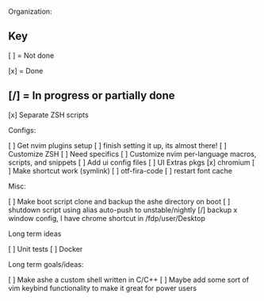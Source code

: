 Organization:

Key
----
[ ] = Not done

[x] = Done

[/] = In progress or partially done
----

[x] Separate ZSH scripts

Configs:

[ ] Get nvim plugins setup
    [ ] finish setting it up, its almost there!
[ ] Customize ZSH
    [ ] Need specifics
[ ] Customize nvim per-language macros, scripts, and snippets
[ ] Add ui config files
[ ] UI Extras pkgs 
	[x] chromium
		[ ] Make shortcut work (symlink)
    [ ] otf-fira-code
		[ ] restart font cache

Misc:

[ ] Make boot script clone and backup the ashe directory on boot
[ ] shutdown script using alias auto-push to unstable/nightly
[/] backup x window config, I have chrome shortcut in /fdp/user/Desktop

Long term ideas

[ ] Unit tests
[ ] Docker

Long term goals/ideas:

[ ] Make ashe a custom shell written in C/C++
[ ] Maybe add some sort of vim keybind functionality to make it great for power users
